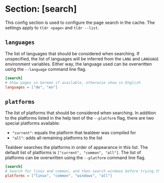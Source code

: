 # Section: \[search\]

This config section is used to configure the page search in the cache.
The settings apply to `tldr <page>` and `tldr --list`.

## `languages`

The list of languages that should be considered when searching.
If unspecified, the list of languages will be inferred from the `LANG` and `LANGUAGE` environment variables.
Either way, the language used can be overwritten using the `--language` command line flag.

```toml
[search]
# Show pages in German if available, otherwise show in English
languages = ["de", "en"]
```

## `platforms`

The list of platforms that should be considered when searching.
In addition to the platforms listed in the help text of the `--platform` flag, there are two special platforms available:
- `"current"`: equals the platform that tealdeer was compiled for
- `"all"`: adds all remaining platforms to the list

Tealdeer searches the platforms in order of appearance in this list.
The default list of platforms is `["current", "common", "all"]`.
The list of platforms can be overwritten using the `--platform` command line flag.

```toml
[search]
# Search for linux and common, and then search windows before trying the remaining platforms
platforms = ["linux", "common", "windows", "all"]
```
